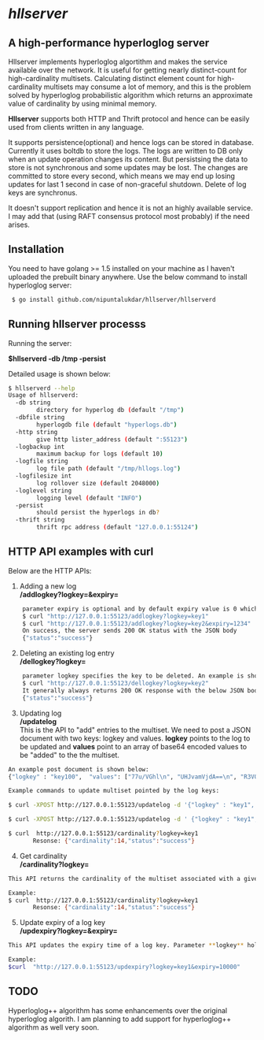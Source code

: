 # _hllserver_

## A high-performance hyperloglog server

Hllserver implements hyperloglog algortithm and makes the service available over the
network. It is useful for getting nearly distinct-count for high-cardinality multisets. Calculating
distinct element count for high-cardinality multisets may consume a lot of memory, and this is the
problem solved by hyperloglog probabilistic algorithm which returns an approximate value of
cardinality by using minimal memory.

**Hllserver** supports both HTTP and Thrift protocol and hence can be easily used from clients written in any language.

It supports persistence(optional) and hence logs can be stored in database. Currently it uses boltdb
to store the logs. The logs are written to DB only when an update operation changes its content.
But persistsing the data to store is not synchronous and some updates may be lost. The changes are
committed to store every second, which means we may end up losing updates for last 1 second in case of non-graceful shutdown. Delete of log keys are synchronus.

It doesn't support replication and hence it is not an highly available service. I may add that (using RAFT consensus protocol most probably) if the need arises.

## Installation

You need to have golang >= 1.5 installed on your machine as I haven't uploaded the prebuilt binary
anywhere. Use the below command to install hyperloglog server:

```bash
 $ go install github.com/nipuntalukdar/hllserver/hllserverd

```

## Running hllserver processs

Running the server:

**$hllserverd -db /tmp -persist**

Detailed usage is shown below:

```bash
$ hllserverd --help
Usage of hllserverd:
  -db string
        directory for hyperlog db (default "/tmp")
  -dbfile string
        hyperlogdb file (default "hyperlogs.db")
  -http string
        give http lister_address (default ":55123")
  -logbackup int
        maximum backup for logs (default 10)
  -logfile string
        log file path (default "/tmp/hllogs.log")
  -logfilesize int
        log rollover size (default 2048000)
  -loglevel string
        logging level (default "INFO")
  -persist
        should persist the hyperlogs in db?
  -thrift string
        thrift rpc address (default "127.0.0.1:55124")
```

## HTTP API examples with curl

Below are the HTTP APIs:

1. Adding a new log  
   **/addlogkey?logkey=<key>&expiry=<expiry-value-in-seconds>**

```bash
    parameter expiry is optional and by default expiry value is 0 which means the logkey will never expire. The expiry value denotes the number of seconds from current time when the logkey will expire. Examples are given below:
    $ curl "http://127.0.0.1:55123/addlogkey?logkey=key1"
    $ curl "http://127.0.0.1:55123/addlogkey?logkey=key2&expiry=1234"
    On success, the server sends 200 OK status with the JSON body
    {"status":"success"}
```

2. Deleting an existing log entry  
   **/dellogkey?logkey=<key>**

```bash
    parameter logkey specifies the key to be deleted. An example is shown below:
    $ curl "http://127.0.0.1:55123/dellogkey?logkey=key2"
    It generally always returns 200 OK response with the below JSON body (even for non-existing logkeys)
    {"status":"success"}
```

3. Updating log  
   **/updatelog**  
    This is the API to "add" entries to the multiset. We need to post a JSON document with two keys: logkey and values. **logkey** points to the log to be updated and **values** point to an array of base64 encoded values to be "added" to the the multiset.

```bash
An example post document is shown below:
{"logkey" : "key100",  "values": ["77u/VGhl\n", "UHJvamVjdA==\n", "R3V0ZW5iZXJn\n", "RGlja2Vucw==\n", "UG9zdGluZw==\n"]}

Example commands to update multiset pointed by the log keys:

$ curl -XPOST http://127.0.0.1:55123/updatelog -d '{"logkey" : "key1",  "values": [ "c2lzdGVyTXJz\n", "Sm9l\n", "R2FyZ2VyeQ==\n", "d2hv\n", "bWFycmllZA==\n", "dGhl\n" ]} '

$ curl -XPOST http://127.0.0.1:55123/updatelog -d ' {"logkey" : "key1",  "values": ["77u/VGhl\n", "UHJvamVjdA==\n", "R3V0ZW5iZXJn\n", "RUJvb2s=\n", "b2Y=\n", "R3JlYXQ=\n", "RXhwZWN0YXRpb25z\n", "Ynk=\n", "Q2hhcmxlcw==\n"]} '

$ curl  http://127.0.0.1:55123/cardinality?logkey=key1
       Resonse: {"cardinality":14,"status":"success"}
```

4. Get cardinality  
   **/cardinality?logkey=<key>**

```bash
This API returns the cardinality of the multiset associated with a given log key. Parameter **logkey** holds the log key identifier.

Example:
$ curl  http://127.0.0.1:55123/cardinality?logkey=key1
       Resonse: {"cardinality":14,"status":"success"}
```

5. Update expiry of a log key  
   **/updexpiry?logkey=<key>&expiry=<expiry-in-seconds-from-current-time>**

```bash
This API updates the expiry time of a log key. Parameter **logkey** holds the log key identifier. Parameter **expiry** holds the expiry time in seconds from current time when the log key should expire.

Example:
$curl  "http://127.0.0.1:55123/updexpiry?logkey=key1&expiry=10000"
```

## TODO

Hyperloglog++ algorithm has some enhancements over the original hyperloglog algorith. I am planning to add support for hyperloglog++ algorithm as well very soon.
